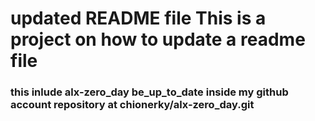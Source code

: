 # updated README file This is a project on how to update a readme file
### this inlude alx-zero_day be_up_to_date inside my github account repository at chionerky/alx-zero_day.git
